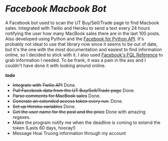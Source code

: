 **_Facebook Macbook Bot_**
==============

A Facebook bot used to scan the UT Buy/Sell/Trade page to find Macbook sales. Integrated with Twilio and Heroku to send a text every 24 hours notifying the user how many MacBook sales there are in the last 100 posts. Also developed using Python and the [Facebook for Python API](https://github.com/pythonforfacebook/facebook-sdk). It's probably not ideal to use that library now since it seems to be out of date, but it's the one with the most documentation and easiest to find information online, so I decided to stick with it. I also used [Facebook's FQL Reference](https://developers.facebook.com/docs/reference/fql/) to grab information I needed. To be frank, it was a pain in the ass and I couldn't have done it with looking around online. 

**_todo_**

- ~~Integrate with Twilio API~~ Done. 
- ~~Pull Facebook data from the UT Buy/Sell/Trade page~~ Done. 
- ~~Parse comments for MacBook sales~~ Done. 
- ~~Generate an extended access token every run.~~ Done.  
- ~~Set up Heroku variables~~ Done. 
- ~~Get the user name for the post and the price~~ Done with amazing regexes.
- Make the program notify me when the deadline is coming to extend the token (Lasts 60 days, hooray!)
- Message Hoai Truong information through my account




